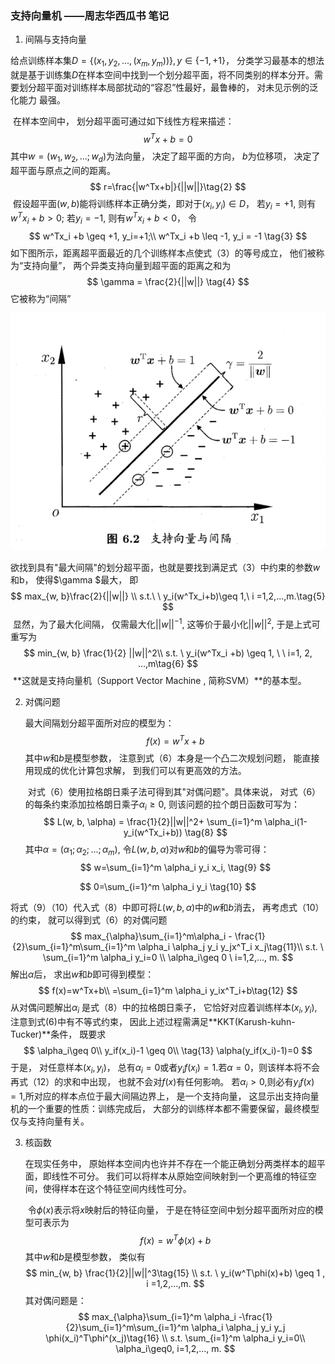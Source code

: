 ### 支持向量机 ——周志华西瓜书 笔记

1.  间隔与支持向量

   给点训练样本集$D=\{(x_1, y_2, ..., (x_m, y_m))\}, y\in \{-1, +1\}$， 分类学习最基本的想法就是基于训练集$D$在样本空间中找到一个划分超平面，将不同类别的样本分开。需要划分超平面对训练样本局部扰动的“容忍”性最好，最鲁棒的， 对未见示例的泛化能力 最强。

   ​    在样本空间中， 划分超平面可通过如下线性方程来描述：
   $$
   w^Tx+b=0 \tag{1}
   $$
   其中$w=(w_1, w_2, ...;w_d)$为法向量， 决定了超平面的方向， $b$为位移项， 决定了超平面与原点之间的距离。
   $$
   r=\frac{|w^Tx+b|}{||w||}\tag{2}
   $$
   ​	假设超平面$(w,b)$能将训练样本正确分类，即对于$(x_i, y_i) \in D$， 若$y_i = +1$, 则有$w^Tx_i +b> 0$; 若$y_i = -1$, 则有$w^Tx_i +b < 0$， 令
   $$
   w^Tx_i +b \geq +1, y_i=+1;\\
   w^Tx_i +b \leq -1, y_i = -1 \tag{3}
   $$
   如下图所示，距离超平面最近的几个训练样本点使式（3）的等号成立， 他们被称为“支持向量”， 两个异类支持向量到超平面的距离之和为
   $$
   \gamma = \frac{2}{||w||} \tag{4}
   $$
   它被称为“间隔”

![](6.2.png)

​					欲找到具有"最大间隔"的划分超平面，也就是要找到满足式（3）中约束的参数$w$和b， 使得$\gamma  $最大， 即
$$
max_{w, b}\frac{2}{||w||} \\
s.t.\ \  y_i(w^Tx_i+b)\geq 1,\  i =1,2,...,m.\tag{5}
$$
​					显然，为了最大化间隔， 仅需最大化$||w||^{-1}$, 这等价于最小化$||w||^2$, 于是上式可重写为
$$
min_{w, b} \frac{1}{2} ||w||^2\\
s.t. \ y_i(w^Tx_i +b) \geq 1, \ \ i=1, 2, ...,m\tag{6}
$$
​					**这就是支持向量机（Support Vector Machine , 简称SVM）**的基本型。

2. 对偶问题

   最大间隔划分超平面所对应的模型为：
   $$
   f(x) = w^Tx +b \tag{7}
   $$
   其中$w$和$b$是模型参数， 注意到式（6）本身是一个凸二次规划问题， 能直接用现成的优化计算包求解， 到我们可以有更高效的方法。

   ​	对式（6）使用拉格朗日乘子法可得到其"对偶问题"。具体来说， 对式（6）的每条约束添加拉格朗日乘子$\alpha_i \geq 0$, 则该问题的拉个朗日函数可写为： 
   $$
   L(w, b, \alpha) = \frac{1}{2}||w||^2+ \sum_{i=1}^m \alpha_i(1- y_i(w^Tx_i+b)) \tag{8}
   $$
   其中$\alpha = (\alpha_1; \alpha_2;...;\alpha_m)$, 令$L(w, b ,\alpha)$对$w$和$b$的偏导为零可得：
   $$
   w=\sum_{i=1}^m \alpha_i y_i x_i, \tag{9}
   $$
   

$$
0=\sum_{i=1}^m \alpha_i y_i \tag{10}
$$

将式（9）（10）代入式（8）中即可将$L(w, b, \alpha)$中的$w$和$b$消去， 再考虑式（10）的约束， 就可以得到式（6）的对偶问题
$$
max_{\alpha}\sum_{i=1}^m\alpha_i - \frac{1}{2}\sum_{i=1}^m\sum_{i=1}^m \alpha_i \alpha_j y_i y_jx^T_i x_j\tag{11}\\
s.t. \ \sum_{i=1}^m \alpha_i y_i=0 \\
\alpha_i\geq 0 \ i=1,2,..., m.
$$
解出$\alpha$后， 求出$w$和$b$即可得到模型：
$$
f(x)=w^Tx+b\\
=\sum_{i=1}^m \alpha_i y_ix^T_i+b\tag{12}
$$
从对偶问题解出$\alpha_i$ 是式（8）中的拉格朗日乘子， 它恰好对应着训练样本$(x_i, y_i)$, 注意到式(6)中有不等式约束， 因此上述过程需满足**KKT(Karush-kuhn-Tucker)**条件， 既要求
$$
\alpha_i\geq 0\\
y_if(x_i)-1 \geq 0\\ \tag{13}
\alpha(y_if(x_i)-1)=0
$$
于是， 对任意样本$(x_i, y_i)$， 总有$\alpha_i=0$或者$y_if(x_i)=1$.若$\alpha =0$，则该样本将不会再式（12）的求和中出现， 也就不会对$f(x)$有任何影响。 若$\alpha_i>0$,则必有$y_if(x)=1$,所对应的样本点位于最大间隔边界上， 是一个支持向量， 这显示出支持向量机的一个重要的性质：训练完成后， 大部分的训练样本都不需要保留，最终模型仅与支持向量有关。

3. 核函数

   在现实任务中， 原始样本空间内也许并不存在一个能正确划分两类样本的超平面，即线性不可分。 我们可以将样本从原始空间映射到一个更高维的特征空间，使得样本在这个特征空间内线性可分。

   ​	令$\phi(x)$表示将$x$映射后的特征向量， 于是在特征空间中划分超平面所对应的模型可表示为
   $$
   f(x) = w^T\phi(x) +b\tag{14}
   $$
   其中$w$和$b$是模型参数， 类似有
   $$
   min_{w, b} \frac{1}{2}||w||^3\tag{15} \\ 
   s.t. \ y_i(w^T\phi(x)+b) \geq 1 , i =1,2,...,m.
   $$
   其对偶问题是：
   $$
   max_{\alpha}\sum_{i=1}^m \alpha_i -\frac{1}{2}\sum_{i=1}^m\sum_{i=1}^m \alpha_i \alpha_j y_i y_j \phi(x_i)^T\phi^(x_j)\tag{16} \\
   s.t. \sum_{i=1}^m \alpha_i y_i=0\\
   \alpha_i\geq0, i=1,2,..., m.
   $$
   

